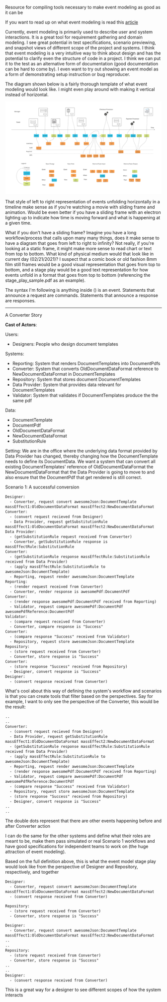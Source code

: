 Resource for compiling tools necessary to make event modeling as good as it can be

If you want to read up on what event modeling is read this [article](https://eventmodeling.org/posts/what-is-event-modeling/)

Currently, event modeling is primarily used to describe user and system interactions. It is a great tool for requirement gathering and domain modeling. I see great potential in test specifications, scenario previewing, and snapshot views of different scope of the project and systems. I think that event modeling is a very intuitive way to think about design and has the potential to clarify even the structure of code in a project. I think we can put it to the test as an alternative form of documentation (good documentation can be hard to come by). I even want to try out showing an event model as a form of demonstrating setup instruction or bug reproducer.

The diagram shown below is a fairly thorough template of what event modeling would look like. I might even play around with making it vertical instead of horizontal.

![alt text](event_modeling_diagram.jpg "Event Modeling Diagram template")

That style of left to right representation of events unfolding horizontally in a timeline make sense as if you're watching a movie with sliding frame and animation. Would be even better if you have a sliding frame with an electron lighting up to indicate how time is moving forward and what is happening at a given time. 

What if you don't have a sliding frame? Imagine you have a long workflow/process that calls upon many many things, does it make sense to have a diagram that goes from left to right to infinity? Not really, if you're looking at a static frame, it might make more sense to read chart or text from top to bottom. What kind of physical medium would that look like in current day (02/21/2021)? I suspect that a comic book or old fashion 8mm film still frames would be a good visual representation that goes from top to bottom, and a stage play would be a good text representation for how events unfold in a format that goes from top to bottom (referencing the stage_play_sample.pdf as an example).

The syntax I'm following is anything inside () is an event. Statements that announce a request are commands. Statements that announce a response are responses.

-----------

A Converter Story

**Cast of Actors**:

Users: 
  - Designers: People who design document templates

Systems:
  - Reporting: System that renders DocumentTemplates into DocumentPdfs
  - Converter: System that converts OldDocumentDataFormat reference to NewDocumentDataFormat in DocumentTemplates
  - Repository: System that stores document DocumentTemplates
  - Data Provider: System that provides data relevant for DocumentTemplates
  - Validator: System that validates if DocumentTemplates produce the the same pdf

Data:
  - DocumentTemplate
  - DocumentPdf
  - OldDocumentDataFormat
  - NewDocumentDataFormat
  - SubstitutionRule

Setting: We are in the office where the underlying data format provided by Data Provider has changed, thereby changing how the DocumentTemplate needs to define its DocumentData. We want a system that can convert all existing DocumentTemplates' reference of OldDocumentDataFormat the NewDocumentDataFormat that the Data Provider is going to move to and also ensure that the DocumentPdf that get rendered is still correct. 

Scenario 1: A successful conversion

```
Designer: 
  - Converter, request convert awesomeJson:DocumentTemplate massEffect1:OldDocumentDataFormat massEffect2:NewDocumentDataFormat
Converter: 
  - (convert request recieved from Designer)
  - Data Provider, request getSubstitutionRule massEffect1:OldDocumentDataFormat massEffect2:NewDocumentDataFormat
Data Provider: 
  - (getSubstitutionRule request received from Converter)
  - Converter, getSubstitutionRule response is massEffectRule:SubstitutionRule
Converter: 
  - (getSubstitutionRule response massEffectRule:SubstitutionRule received from Data Provider)
  - (apply massEffectRule:SubstitutionRule to awesomeJson:DocumentTemplate)
  - Reporting, request render awesomeJson:DocumentTemplate
Reporting: 
  - (render request received from Converter)
  - Converter, render response is awesomePdf:DocumentPdf
Converter: 
  - (render response awesomePdf:DocumentPdf received from Reporting)
  - Validator, request compare awesomePdf:DocumentPdf awesomePdfReference:DocumentPdf
Validator: 
  - (compare request received from Converter)
  - Converter, compare response is "Success"
Converter: 
  - (compare response "Success" received from Validator)
  - Repository, request store awesomeJson:DocumentTemplate
Repository: 
  - (store request received from Converter)
  - Converter, store response is "Success"
Converter: 
  - (store response "Success" received from Repository)
  - Designer, convert response is "Success"
Designer: 
  - (convert response received from Converter)
```

What's cool about this way of defining the system's workflow and scenarios is that you can create tools that filter based on the perspectives. Say for example, I want to only see the perspective of the Converter, this would be the result:

```
..
..
Converter: 
  - (convert request recieved from Designer)
  - Data Provider, request getSubstitutionRule massEffect1:OldDocumentDataFormat massEffect2:NewDocumentDataFormat
  - (getSubstitutionRule response massEffectRule:SubstitutionRule received from Data Provider)
  - (apply massEffectRule:SubstitutionRule to awesomeJson:DocumentTemplate)
  - Reporting, request render awesomeJson:DocumentTemplate
  - (render response awesomePdf:DocumentPdf received from Reporting)
  - Validator, request compare awesomePdf:DocumentPdf awesomePdfReference:DocumentPdf
  - (compare response "Success" received from Validator)
  - Repository, request store awesomeJson:DocumentTemplate
  - (store response "Success" received from Repository)
  - Designer, convert response is "Success"
..
..
```

The double dots represent that there are other events happening before and after Converter action

I can do the same for the other systems and define what their roles are meant to be, make them pass simulated or real Scenario 1 workflows and have good specifications for independent teams to work on (the huge attraction of event modeling). 

Based on the full definition above, this is what the event model stage play would look like from the perspective of Designer and Repository, respectively, and together

```
Designer: 
  - Converter, request convert awesomeJson:DocumentTemplate massEffect1:OldDocumentDataFormat massEffect2:NewDocumentDataFormat
  - (convert response received from Converter)
```

```
Repository: 
  - (store request received from Converter)
  - Converter, store response is "Success"
```

```
Designer: 
  - Converter, request convert awesomeJson:DocumentTemplate massEffect1:OldDocumentDataFormat massEffect2:NewDocumentDataFormat
..
..
Repository: 
  - (store request received from Converter)
  - Converter, store response is "Success"
..
..
Designer: 
  - (convert response received from Converter)
```

This is a great way for a designer to see different scopes of how the system interacts
